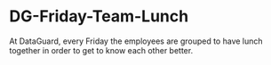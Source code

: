 # DG-Friday-Team-Lunch
At DataGuard, every Friday the employees are grouped to have lunch together in order to get to know each other better.
